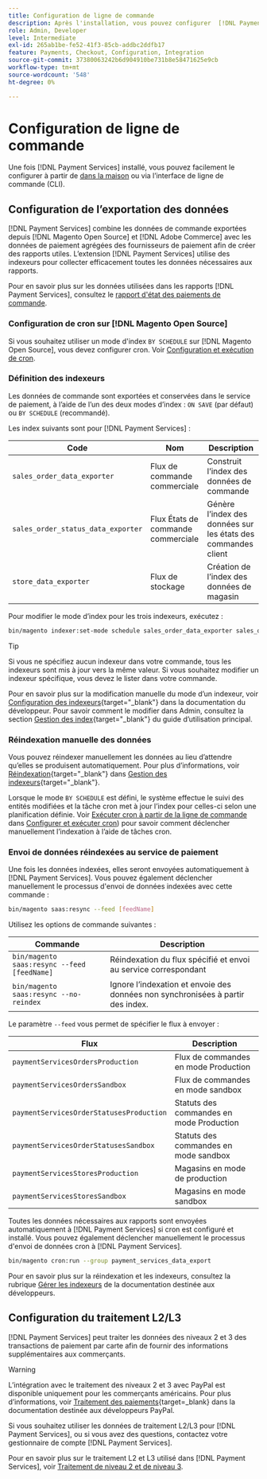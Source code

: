 ```yaml
---
title: Configuration de ligne de commande
description: Après l'installation, vous pouvez configurer  [!DNL Payment Services] à l'aide de l'interface de ligne de commande (CLI).
role: Admin, Developer
level: Intermediate
exl-id: 265ab1be-fe52-41f3-85cb-addbc2ddfb17
feature: Payments, Checkout, Configuration, Integration
source-git-commit: 37380063242b6d904910be731b8e58471625e9cb
workflow-type: tm+mt
source-wordcount: '548'
ht-degree: 0%

---
```


# Configuration de ligne de commande

Une fois [!DNL Payment Services] installé, vous pouvez facilement le configurer à partir de [dans la maison](payments-home.md) ou via l’interface de ligne de commande (CLI).

## Configuration de l’exportation des données

[!DNL Payment Services] combine les données de commande exportées depuis [!DNL Magento Open Source] et [!DNL Adobe Commerce] avec les données de paiement agrégées des fournisseurs de paiement afin de créer des rapports utiles. L’extension [!DNL Payment Services] utilise des indexeurs pour collecter efficacement toutes les données nécessaires aux rapports.

Pour en savoir plus sur les données utilisées dans les rapports [!DNL Payment Services], consultez le [rapport d&#39;état des paiements de commande](order-payment-status.md#data-used-in-the-report).

### Configuration de cron sur [!DNL Magento Open Source]

Si vous souhaitez utiliser un mode d&#39;index `BY SCHEDULE` sur [!DNL Magento Open Source], vous devez configurer cron. Voir [Configuration et exécution de cron](https://experienceleague.adobe.com/en/docs/commerce-operations/configuration-guide/cli/configure-cron-jobs).

### Définition des indexeurs

Les données de commande sont exportées et conservées dans le service de paiement, à l’aide de l’un des deux modes d’index : `ON SAVE` (par défaut) ou `BY SCHEDULE` (recommandé).

Les index suivants sont pour [!DNL Payment Services] :

| Code | Nom | Description |
|    ---    |  ---  |  ---  |
| `sales_order_data_exporter` | Flux de commande commerciale | Construit l’index des données de commande |
| `sales_order_status_data_exporter` | Flux États de commande commerciale | Génère l’index des données sur les états des commandes client |
| `store_data_exporter` | Flux de stockage | Création de l’index des données de magasin |

Pour modifier le mode d’index pour les trois indexeurs, exécutez :

```bash
bin/magento indexer:set-mode schedule sales_order_data_exporter sales_order_status_data_exporter store_data_exporter
```

>[!TIP]
>
>Si vous ne spécifiez aucun indexeur dans votre commande, tous les indexeurs sont mis à jour vers la même valeur. Si vous souhaitez modifier un indexeur spécifique, vous devez le lister dans votre commande.

Pour en savoir plus sur la modification manuelle du mode d’un indexeur, voir [Configuration des indexeurs](https://experienceleague.adobe.com/en/docs/commerce-operations/configuration-guide/cli/manage-indexers#configure-indexers){target="_blank"} dans la documentation du développeur. Pour savoir comment le modifier dans Admin, consultez la section [Gestion des index](https://experienceleague.adobe.com/en/docs/commerce-admin/systems/tools/index-management#change-the-index-mode){target="_blank"} du guide d’utilisation principal.

### Réindexation manuelle des données

Vous pouvez réindexer manuellement les données au lieu d’attendre qu’elles se produisent automatiquement. Pour plus d’informations, voir [Réindexation](https://experienceleague.adobe.com/en/docs/commerce-operations/configuration-guide/cli/manage-indexers#reindex){target="_blank"} dans [Gestion des indexeurs](https://experienceleague.adobe.com/en/docs/commerce-operations/configuration-guide/cli/manage-indexers){target="_blank"}.

Lorsque le mode `BY SCHEDULE` est défini, le système effectue le suivi des entités modifiées et la tâche cron met à jour l’index pour celles-ci selon une planification définie. Voir [Exécuter cron à partir de la ligne de commande](https://experienceleague.adobe.com/en/docs/commerce-operations/configuration-guide/cli/configure-cron-jobs#config-cli-cron-group-run) dans [Configurer et exécuter cron](https://experienceleague.adobe.com/en/docs/commerce-operations/configuration-guide/cli/configure-cron-jobs)) pour savoir comment déclencher manuellement l’indexation à l’aide de tâches cron.

### Envoi de données réindexées au service de paiement

Une fois les données indexées, elles seront envoyées automatiquement à [!DNL Payment Services]. Vous pouvez également déclencher manuellement le processus d&#39;envoi de données indexées avec cette commande :

```bash
bin/magento saas:resync --feed [feedName]
```

Utilisez les options de commande suivantes :

| Commande | Description |
|  ---  |  ---  |
| `bin/magento saas:resync --feed [feedName]` | Réindexation du flux spécifié et envoi au service correspondant |
| `bin/magento saas:resync --no-reindex` | Ignore l’indexation et envoie des données non synchronisées à partir des index. |

Le paramètre `--feed` vous permet de spécifier le flux à envoyer :

| Flux | Description |
|  ---  |  ---  |
| `paymentServicesOrdersProduction` | Flux de commandes en mode Production |
| `paymentServicesOrdersSandbox` | Flux de commandes en mode sandbox |
| `paymentServicesOrderStatusesProduction` | Statuts des commandes en mode Production |
| `paymentServicesOrderStatusesSandbox` | Statuts des commandes en mode sandbox |
| `paymentServicesStoresProduction` | Magasins en mode de production |
| `paymentServicesStoresSandbox` | Magasins en mode sandbox |

Toutes les données nécessaires aux rapports sont envoyées automatiquement à [!DNL Payment Services] si cron est configuré et installé. Vous pouvez également déclencher manuellement le processus d&#39;envoi de données cron à [!DNL Payment Services].

```bash
bin/magento cron:run --group payment_services_data_export
```

Pour en savoir plus sur la réindexation et les indexeurs, consultez la rubrique [Gérer les indexeurs](https://experienceleague.adobe.com/en/docs/commerce-operations/configuration-guide/cli/manage-indexers) de la documentation destinée aux développeurs.

## Configuration du traitement L2/L3

[!DNL Payment Services] peut traiter les données des niveaux 2 et 3 des transactions de paiement par carte afin de fournir des informations supplémentaires aux commerçants.

>[!WARNING]
>
> L’intégration avec le traitement des niveaux 2 et 3 avec PayPal est disponible uniquement pour les commerçants américains. Pour plus d’informations, voir [Traitement des paiements](https://developer.paypal.com/docs/checkout/advanced/processing/){target=_blank} dans la documentation destinée aux développeurs PayPal.

Si vous souhaitez utiliser les données de traitement L2/L3 pour [!DNL Payment Services], ou si vous avez des questions, contactez votre gestionnaire de compte [!DNL Payment Services].

Pour en savoir plus sur le traitement L2 et L3 utilisé dans [!DNL Payment Services], voir [Traitement de niveau 2 et de niveau 3](levels-card-payment-transactions.md).
